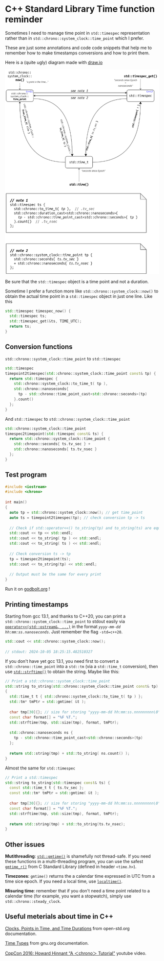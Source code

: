 # C++ Standard Library Time function reminder

Sometimes I need to manage time point in `std::timespec` representation rather than in `std::chrono::system_clock::time_point` which I prefer.

These are just some annotations and code code snippets that help me to remember how to make timestamps conversions and how to print them.

Here is a (quite ugly) diagram made with [draw.io](https://www.drawio.com/)

![image](time.drawio.png)

Be sure that the `std::timespec` object is a time point and not a duration.

Sometime I prefer a function more like `std::chrono::system_clock::now()` to obtain the actual time point in a `std::timespec` object in just one line. Like this

```c++
std::timespec timespec_now() {
  std::timespec ts;
  std::timespec_get(&ts, TIME_UTC);
  return ts;
}
```

## Conversion functions

`std::chrono::system_clock::time_point` to `std::timespec`

```c++
std::timespec 
timepoint2timespec(std::chrono::system_clock::time_point const& tp) {
  return std::timespec {
    std::chrono::system_clock::to_time_t( tp ),
    std::chrono::nanoseconds{
      tp - std::chrono::time_point_cast<std::chrono::seconds>(tp)
    }.count()
  };
}
```

And `std::timespec` to `std::chrono::system_clock::time_point`

```c++
std::chrono::system_clock::time_point
timespec2timepoint(std::timespec const& ts) {
  return std::chrono::system_clock::time_point {
    std::chrono::seconds{ ts.tv_sec } +
    std::chrono::nanoseconds{ ts.tv_nsec }
  };
}
```

## Test program

```c++
#include <iostream>
#include <chrono>

int main()
{
  auto tp = std::chrono::system_clock::now(); // get time_point
  auto ts = timepoint2timespec(tp); // check conversion tp -> ts

  // Check if std::operator<<() to_string(tp) and to_string(ts) are equal
  std::cout << tp << std::endl;
  std::cout << to_string( tp ) << std::endl;
  std::cout << to_string( ts ) << std::endl;

  // Check conversion ts -> tp
  tp = timespec2timepoint(ts);
  std::cout << to_string(tp) << std::endl;

  // Output must be the same for every print
}
```

Run it on [godbolt.org](https://godbolt.org/z/75KK3316o) !

## Printing timestamps

Starting from gcc 13.1, and thanks to C++20, you can print a `std::chrono::system_clock::time_point` to stdout easily via [`operator<<(std::ostream&, ...)`](https://en.cppreference.com/w/cpp/chrono/system_clock/operator_ltlt) in the format *`yyyy-mm-dd hh:mm:ss.nanoseconds`*. Just remember the flag `-std=c++20`.

```c++
std::cout << std::chrono::system_clock::now();

// stdout: 2024-10-05 18:25:15.482510327
```

If you don't have yet gcc 13.1, you need first to convert a `std::chrono::time_point` into a `std::tm` (via a `std::time_t` conversion), then use [`std::strftime()`](https://en.cppreference.com/w/cpp/chrono/c/strftime) to obtain the string. Maybe like this:

```c++
// Print a std::chrono::system_clock::time_point
std::string to_string(std::chrono::system_clock::time_point const& tp)
{
  std::time_t t { std::chrono::system_clock::to_time_t( tp ) };
  std::tm* tmPtr = std::gmtime( &t );

  char tmp[30]{}; // size for storing "yyyy-mm-dd hh:mm:ss.nnnnnnnnn\0"
  const char format[] = "%F %T.";
  std::strftime(tmp, std::size(tmp), format, tmPtr);

  std::chrono::nanoseconds ns {
    tp - std::chrono::time_point_cast<std::chrono::seconds>(tp)
  };

  return std::string(tmp) + std::to_string( ns.count() );
}
```

Almost the same for `std::timespec`

```c++
// Print a std::timespec
std::string to_string(std::timespec const& ts) {
  const std::time_t t { ts.tv_sec };
  const std::tm* tmPtr = std::gmtime( &t );

  char tmp[30]{}; // size for storing "yyyy-mm-dd hh:mm:ss.nnnnnnnnn\0"
  const char format[] = "%F %T.";
  std::strftime(tmp, std::size(tmp), format, tmPtr);

  return std::string(tmp) + std::to_string(ts.tv_nsec);
}
```

## Other issues

**Mutithreading**: [`std::gmtime()`](https://en.cppreference.com/w/cpp/chrono/c/gmtime) is shamefully not thread-safe. If you need these functions in a multi-threading program, you can use the safest [`gmtime_r()`](https://en.cppreference.com/w/c/chrono/gmtime) from C Standard Library (defined in header `<time.h>`).

**Timezones**: `gmtime()` returns the a calendar time expressed in UTC from a time sice epoch. If you need a local time, use [`localtime()`](https://en.cppreference.com/w/cpp/chrono/c/localtime).

**Misuring time**: remember that if you don't need a time point related to a calendar time (for example, you want a stopwatch), simply use `std::chrono::steady_clock`.

## Useful meterials about time in C++

[Clocks, Points in Time, and Time Durations](https://www.open-std.org/jtc1/sc22/wg21/docs/papers/2008/n2661.htm#time_point) from open-std.org documentation.

[Time Types](https://www.gnu.org/software/libc/manual/html_node/Time-Types.html) from gnu.org documentation.

[CppCon 2016: Howard Hinnant “A ＜chrono＞ Tutorial"](https://youtu.be/P32hvk8b13M?si=1Ecsr-wHTE5n1OOX) youtube video.
